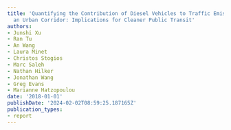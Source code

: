 ```yaml
---
title: 'Quantifying the Contribution of Diesel Vehicles to Traffic Emissions Along
  an Urban Corridor: Implications for Cleaner Public Transit'
authors:
- Junshi Xu
- Ran Tu
- An Wang
- Laura Minet
- Christos Stogios
- Marc Saleh
- Nathan Hilker
- Jonathan Wang
- Greg Evans
- Marianne Hatzopoulou
date: '2018-01-01'
publishDate: '2024-02-02T08:59:25.187165Z'
publication_types:
- report
---
```

